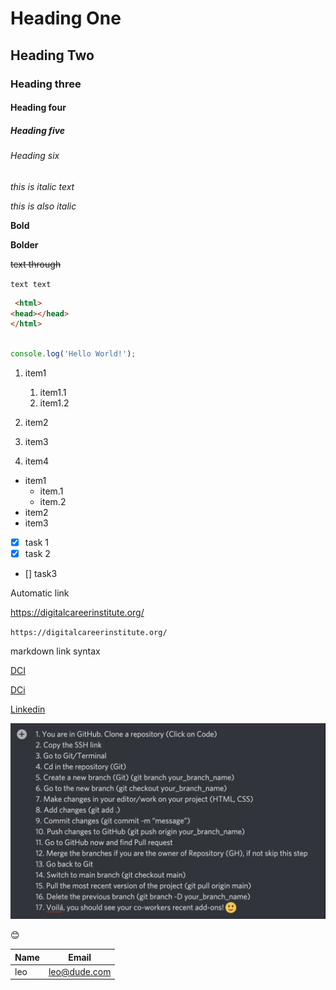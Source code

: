 <!-- MarkDOwn tutorial -->

# Heading One

## Heading Two

### Heading three

#### Heading four

##### Heading five

###### Heading six

_this is italic text_


*this is also italic*

__Bold__


**Bolder**

~~text through~~

`text text`

```Html
 <html>
<head></head>
</html>
```

```javascript

console.log('Hello World!');
```

1. item1
    1. item1.1
    2. item1.2

2. item2
2. item3  
1. item4


- item1
   - item.1
   - item.2
- item2
- item3

- [x] task 1
- [x] task 2
- [] task3

Automatic link

https://digitalcareerinstitute.org/

`https://digitalcareerinstitute.org/`


markdown link syntax

[DCI](https://digitalcareerinstitute.org/)

[DCi](Dci-website)

[Linkedin][Linkedin]

[Dci-website]: https://digitalcareerinstitute.org/

[Linkedin]: https://www.linkedin.com/


![bird](./Git%26Github.png)


:blush:

| Name | Email        |
| ---- | ------       |
| leo  | leo@dude.com |


